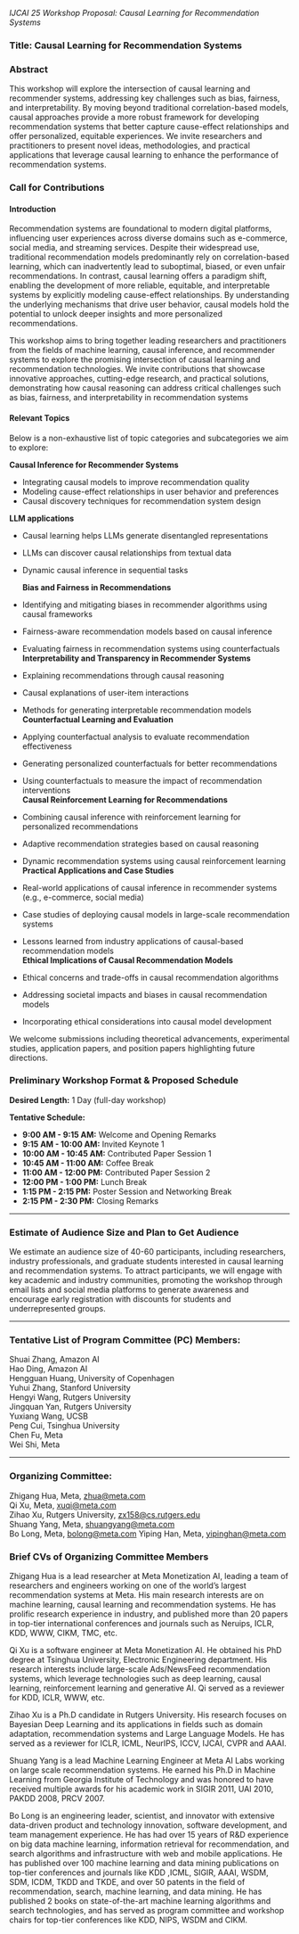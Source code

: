 *IJCAI 25 Workshop Proposal: Causal Learning for Recommendation Systems*

### **Title: Causal Learning for Recommendation Systems**

### **Abstract**

This workshop will explore the intersection of causal learning and recommender systems, addressing key challenges such as bias, fairness, and interpretability. By moving beyond traditional correlation-based models, causal approaches provide a more robust framework for developing recommendation systems that better capture cause-effect relationships and offer personalized, equitable experiences. We invite researchers and practitioners to present novel ideas, methodologies, and practical applications that leverage causal learning to enhance the performance of recommendation systems.

### **Call for Contributions**

#### Introduction 

Recommendation systems are foundational to modern digital platforms, influencing user experiences across diverse domains such as e-commerce, social media, and streaming services. Despite their widespread use, traditional recommendation models predominantly rely on correlation-based learning, which can inadvertently lead to suboptimal, biased, or even unfair recommendations. In contrast, causal learning offers a paradigm shift, enabling the development of more reliable, equitable, and interpretable systems by explicitly modeling cause-effect relationships. By understanding the underlying mechanisms that drive user behavior, causal models hold the potential to unlock deeper insights and more personalized recommendations.

This workshop aims to bring together leading researchers and practitioners from the fields of machine learning, causal inference, and recommender systems to explore the promising intersection of causal learning and recommendation technologies. We invite contributions that showcase innovative approaches, cutting-edge research, and practical solutions, demonstrating how causal reasoning can address critical challenges such as bias, fairness, and interpretability in recommendation systems

#### Relevant Topics

Below is a non-exhaustive list of topic categories and subcategories we aim to explore:

**Causal Inference for Recommender Systems**

* Integrating causal models to improve recommendation quality  
* Modeling cause-effect relationships in user behavior and preferences  
* Causal discovery techniques for recommendation system design  

**LLM applications**
* Causal learning helps LLMs generate disentangled representations
* LLMs can discover causal relationships from textual data
* Dynamic causal inference in sequential tasks

  **Bias and Fairness in Recommendations**  
* Identifying and mitigating biases in recommender algorithms using causal frameworks  
* Fairness-aware recommendation models based on causal inference  
* Evaluating fairness in recommendation systems using counterfactuals  
  **Interpretability and Transparency in Recommender Systems**  
* Explaining recommendations through causal reasoning  
* Causal explanations of user-item interactions  
* Methods for generating interpretable recommendation models  
  **Counterfactual Learning and Evaluation**  
* Applying counterfactual analysis to evaluate recommendation effectiveness  
* Generating personalized counterfactuals for better recommendations  
* Using counterfactuals to measure the impact of recommendation interventions  
  **Causal Reinforcement Learning for Recommendations**  
* Combining causal inference with reinforcement learning for personalized recommendations  
* Adaptive recommendation strategies based on causal reasoning  
* Dynamic recommendation systems using causal reinforcement learning  
  **Practical Applications and Case Studies**  
* Real-world applications of causal inference in recommender systems (e.g., e-commerce, social media)  
* Case studies of deploying causal models in large-scale recommendation systems  
* Lessons learned from industry applications of causal-based recommendation models  
  **Ethical Implications of Causal Recommendation Models**  
* Ethical concerns and trade-offs in causal recommendation algorithms  
* Addressing societal impacts and biases in causal recommendation models  
* Incorporating ethical considerations into causal model development

We welcome submissions including theoretical advancements, experimental studies, application papers, and position papers highlighting future directions.

### **Preliminary Workshop Format & Proposed Schedule**

**Desired Length:** 1 Day (full-day workshop)

**Tentative Schedule:**

* **9:00 AM \- 9:15 AM:** Welcome and Opening Remarks  
* **9:15 AM \- 10:00 AM:** Invited Keynote 1  
* **10:00 AM \- 10:45 AM:** Contributed Paper Session 1  
* **10:45 AM \- 11:00 AM:** Coffee Break  
* **11:00 AM \- 12:00 PM:** Contributed Paper Session 2  
* **12:00 PM \- 1:00 PM:** Lunch Break  
* **1:15 PM \- 2:15 PM:** Poster Session and Networking Break  
* **2:15 PM \- 2:30 PM:** Closing Remarks

---

### **Estimate of Audience Size and Plan to Get Audience**

We estimate an audience size of 40-60 participants, including researchers, industry professionals, and graduate students interested in causal learning and recommendation systems. To attract participants, we will engage with key academic and industry communities, promoting the workshop through email lists and social media platforms to generate awareness and encourage early registration with discounts for students and underrepresented groups.

---

### **Tentative List of Program Committee (PC) Members:**

Shuai Zhang, Amazon AI  
Hao Ding, Amazon AI  
Hengguan Huang, University of Copenhagen  
Yuhui Zhang, Stanford University  
Hengyi Wang, Rutgers University  
Jingquan Yan, Rutgers University  
Yuxiang Wang, UCSB  
Peng Cui, Tsinghua University  
Chen Fu, Meta  
Wei Shi, Meta

---

### **Organizing Committee:**

Zhigang Hua, Meta, zhua@meta.com  
Qi Xu, Meta, xuqi@meta.com  
Zihao Xu, Rutgers University, zx158@cs.rutgers.edu  
Shuang Yang, Meta, shuangyang@meta.com  
Bo Long, Meta, bolong@meta.com
Yiping Han, Meta, yipinghan@meta.com 

### **Brief CVs of Organizing Committee Members**

Zhigang Hua is a lead researcher at Meta Monetization AI, leading a team of researchers and engineers working on one of the world’s largest recommendation systems at Meta. His main research interests are on machine learning, causal learning and recommendation systems. He has prolific research experience in industry, and published more than 20 papers in top-tier international conferences and journals such as Neruips, ICLR, KDD, WWW, CIKM, TMC, etc.

Qi Xu is a software engineer at Meta Monetization AI. He obtained his PhD degree at Tsinghua University, Electronic Engineering department. His research interests include large-scale Ads/NewsFeed recommendation systems, which leverage technologies such as deep learning, causal learning, reinforcement learning and generative AI. Qi served as a reviewer for KDD, ICLR, WWW, etc.

Zihao Xu is a Ph.D candidate in Rutgers University. His research focuses on Bayesian Deep Learning and its applications in fields such as domain adaptation, recommendation systems and Large Language Models. He has served as a reviewer for ICLR, ICML, NeurIPS, ICCV, IJCAI, CVPR and AAAI.

Shuang Yang is a lead Machine Learning Engineer at Meta AI Labs working on large scale recommendation systems. He earned his Ph.D in Machine Learning from Georgia Institute of Technology and was honored to have received multiple awards for his academic work in SIGIR 2011, UAI 2010, PAKDD 2008, PRCV 2007\.

Bo Long is an engineering leader, scientist, and innovator with extensive data-driven product and technology innovation, software development, and team management experience. He has had  over 15 years of R\&D experience on big data machine learning, information retrieval for recommendation, and search algorithms and infrastructure with web and mobile applications. He has published over 100 machine learning and data mining publications on top-tier conferences and journals like KDD ,ICML, SIGIR, AAAI, WSDM, SDM, ICDM, TKDD and TKDE, and over 50 patents in the field of recommendation, search, machine learning, and data mining. He has published 2 books on state-of-the-art machine learning algorithms and search technologies, and has served as program committee and workshop chairs for top-tier conferences like KDD, NIPS, WSDM and CIKM.

